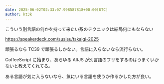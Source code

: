 ```yaml
---
date: 2025-06-02T02:33:07.998587818+00:00[UTC]
author: kt3k
---
```

こういう別言語の何かを持って来たい系のテクニックは結局何にもならない

https://speakerdeck.com/susisu/tskaigi-2025

頑張るなら TC39 で頑張るしかない。言語に入らないなら流行らない。

CoffeeScript に始まり、あらゆる AltJS が別言語のフリをするのはうまくいかないと教えてくれてる。

ある言語が気に入らないなら、気にいる言語を使うか作るかした方が良い。
